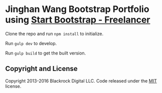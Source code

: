 # Jinghan Wang Bootstrap Portfolio using [Start Bootstrap - Freelancer](http://startbootstrap.com/template-overviews/freelancer/)

Clone the repo and run `npm install` to initialize.

Run `gulp dev` to develop.

Run `gulp build` to get the built version.

## Copyright and License

Copyright 2013-2016 Blackrock Digital LLC. Code released under the [MIT](https://github.com/BlackrockDigital/startbootstrap-freelancer/blob/gh-pages/LICENSE) license.